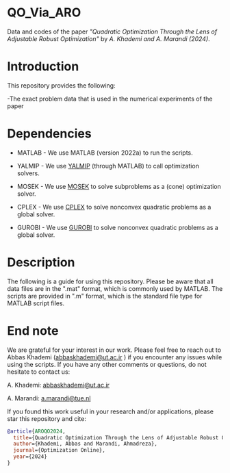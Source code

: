 # QO_Via_ARO
Data and codes of the paper _"Quadratic Optimization Through the Lens of Adjustable Robust Optimization"_ by _A. Khademi and A. Marandi (2024)_.
# Introduction
This repository provides the following:

-The exact problem data that is used in the numerical experiments of the paper

# Dependencies
- MATLAB - We use MATLAB (version  2022a) to run the scripts. 

- YALMIP - We use [YALMIP](https://yalmip.github.io/) (through MATLAB) to call optimization solvers. 

- MOSEK - We use [MOSEK](https://www.mosek.com/) to solve subproblems as a (cone) optimization solver. 

- CPLEX - We use [CPLEX](https://www.ibm.com/products/ilog-cplex-optimization-studio) to solve nonconvex quadratic problems as a global solver.

- GUROBI -  We use [GUROBI](https://www.gurobi.com/) to solve nonconvex quadratic problems as a global solver.

  


# Description
The following is a guide for using this repository. Please be aware that all data files are in the ".mat" format, which is commonly used by MATLAB. The scripts are provided in ".m" format, which is the standard file type for MATLAB script files.  



# End note
We are grateful for your interest in our work. Please feel free to reach out to Abbas Khademi (abbaskhademi@ut.ac.ir ) if you encounter any issues while using the scripts. If you have any other comments or questions, do not hesitate to contact us:

A. Khademi: abbaskhademi@ut.ac.ir 

A. Marandi: a.marandi@tue.nl 

If you found this work useful in your research and/or applications, please star this repository and cite:

```bibtex
@article{AROQO2024,
  title={Quadratic Optimization Through the Lens of Adjustable Robust Optimization},
  author={Khademi, Abbas and Marandi, Ahmadreza},
  journal={Optimization Online},
  year={2024}
}


